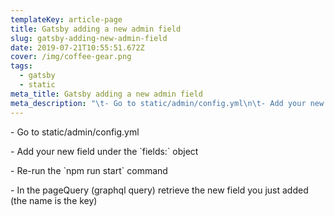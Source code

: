 ```yaml
---
templateKey: article-page
title: Gatsby adding a new admin field
slug: gatsby-adding-new-admin-field
date: 2019-07-21T10:55:51.672Z
cover: /img/coffee-gear.png
tags:
  - gatsby
  - static
meta_title: Gatsby adding a new admin field
meta_description: "\t- Go to static/admin/config.yml\n\t- Add your new field under the `fields:` object\n\t- Re-run the `npm run start` command\n\t- In the pageQuery (graphql query) retrieve the new field you just added (the name is the key)"
---
```

\- Go to static/admin/config.yml

\- Add your new field under the \`fields:\` object

\- Re-run the \`npm run start\` command

\- In the pageQuery (graphql query) retrieve the new field you just added (the name is the key)
